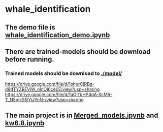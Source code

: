 # whale_identification
## The demo file is [whale_identification_demo.ipynb](https://github.com/ReBachtr/whale_identification/blob/master/whale_identification_demo.ipynb)
## There are trained-models should be download before running.
### Trained models should be download to [./model/](https://github.com/ReBachtr/whale_identification/tree/master/model) 
 https://drive.google.com/file/d/1ohorCjRBg-d9dTYZBEViW_nlnOI6ce0E/view?usp=sharing 
 https://drive.google.com/file/d/1qOrfbHP4qA-XcM6-T_N5mkS5jYiJYnN-/view?usp=sharing
## The main project is in [Merged_models.ipynb](https://github.com/ReBachtr/whale_identification/blob/master/src/Merged_model.ipynb) and [kw6.8.ipynb](https://github.com/ReBachtr/whale_identification/blob/master/src/kw6.8.ipynb)
